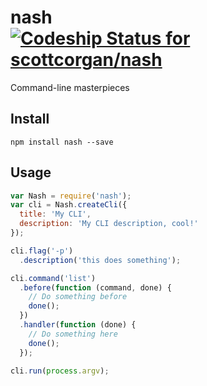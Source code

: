 # nash [ ![Codeship Status for scottcorgan/nash](https://codeship.com/projects/63cd73f0-528e-0132-350c-1e034fd16c6e/status)](https://codeship.com/projects/48678)

Command-line masterpieces

## Install

```
npm install nash --save
```

## Usage

```js
var Nash = require('nash');
var cli = Nash.createCli({
  title: 'My CLI',
  description: 'My CLI description, cool!'
});

cli.flag('-p')
  .description('this does something');

cli.command('list')
  .before(function (command, done) {
    // Do something before
    done();
  })
  .handler(function (done) {
    // Do something here
    done();
  });

cli.run(process.argv);
```
